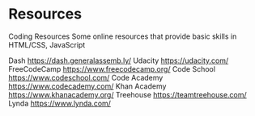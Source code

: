 # Resources
Coding Resources 
Some online resources that provide basic skills in HTML/CSS, JavaScript


Dash                                      https://dash.generalassemb.ly/
Udacity                                   https://udacity.com/
FreeCodeCamp                              https://www.freecodecamp.org/
Code School                               https://www.codeschool.com/
Code Academy                              https://www.codecademy.com/
Khan Academy                              https://www.khanacademy.org/
Treehouse                                 https://teamtreehouse.com/
Lynda                                     https://www.lynda.com/

